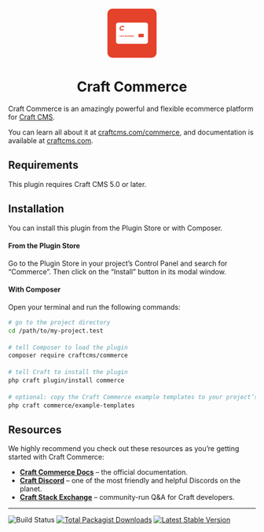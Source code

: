 <p align="center"><img src="./src/icon.svg" width="100" height="100" alt="Craft Commerce icon"></p>

<h1 align="center">Craft Commerce</h1>

Craft Commerce is an amazingly powerful and flexible ecommerce platform for [Craft CMS](https://craftcms.com).

You can learn all about it at [craftcms.com/commerce](https://craftcms.com/commerce), and documentation is available at [craftcms.com](https://craftcms.com/docs/commerce/5.x/).

## Requirements

This plugin requires Craft CMS 5.0 or later.

## Installation

You can install this plugin from the Plugin Store or with Composer.

#### From the Plugin Store

Go to the Plugin Store in your project’s Control Panel and search for “Commerce”. Then click on the “Install” button in its modal window.

#### With Composer

Open your terminal and run the following commands:

```bash
# go to the project directory
cd /path/to/my-project.test

# tell Composer to load the plugin
composer require craftcms/commerce

# tell Craft to install the plugin
php craft plugin/install commerce

# optional: copy the Craft Commerce example templates to your project’s templates folder
php craft commerce/example-templates
```

## Resources

We highly recommend you check out these resources as you’re getting started with Craft Commerce:

- **[Craft Commerce Docs](https://craftcms.com/docs/commerce/5.x/)** – the official documentation.
- **[Craft Discord](https://craftcms.com/discord)** – one of the most friendly and helpful Discords on the planet.
- **[Craft Stack Exchange](http://craftcms.stackexchange.com/)** – community-run Q&A for Craft developers.

---

<p>
<img src="https://github.com/craftcms/cms/workflows/ci/badge.svg?branch=main" alt="Build Status">
<a href="https://packagist.org/packages/craftcms/commerce"><img src="https://img.shields.io/packagist/dt/craftcms/commerce.svg?label=downloads" alt="Total Packagist Downloads"></a>
<a href="https://github.com/craftcms/commerce/releases"><img src="https://img.shields.io/github/tag/craftcms/commerce.svg?label=stable" alt="Latest Stable Version"></a>
</p>
